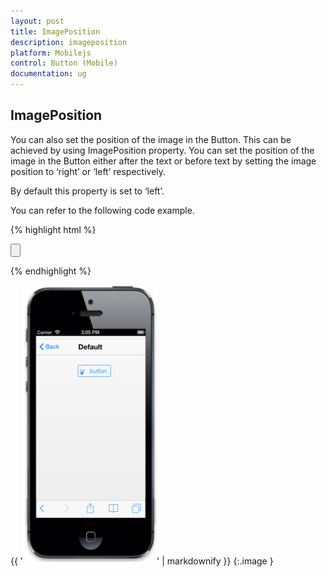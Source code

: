 ```yaml
---
layout: post
title: ImagePosition
description: imageposition
platform: Mobilejs
control: Button (Mobile)
documentation: ug
---
```


## ImagePosition

You can also set the position of the image in the Button. This can be achieved by using ImagePosition property. You can set the position of the image in the Button either after the text or before text by setting the image position to ‘right’ or ‘left’ respectively.

By default this property is set to ‘left’.

You can refer to the following code example.

{% highlight html %}



<input id="sample_button" type="button" data-role="ejmbutton" data-ej-contenttype="both" data-ej-text="button" data-ej-imageposition="left" data-ej-imageclass="image" />





{% endhighlight %}



{{ '![C:/Users/deepal/AppData/Local/Temp/SNAGHTML2abf8235.PNG](ImagePosition_images/ImagePosition_img1.png)' | markdownify }}
{:.image }


